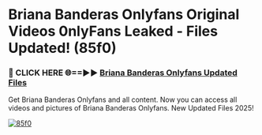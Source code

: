 # Briana Banderas Onlyfans Original Videos 0nlyFans Leaked - Files Updated! (85f0)

<h3>🔴 CLICK HERE 🌐==►► <a href="https://tinyurl.com/2r6w6z4p" rel="nofollow">Briana Banderas Onlyfans Updated Files</a></h3>

Get Briana Banderas Onlyfans and all content. Now you can access all videos and pictures of Briana Banderas Onlyfans. New Updated Files 2025!

[![85f0](https://i.imgur.com/CCmkfDU.gif)](https://tinyurl.com/2r6w6z4p)
